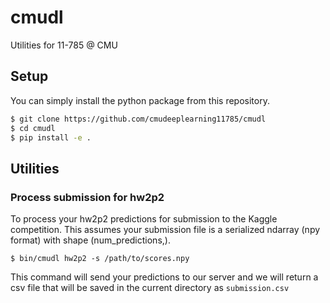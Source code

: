 # cmudl

Utilities for 11-785 @ CMU

## Setup


You can simply install the python package from this repository.

```bash
$ git clone https://github.com/cmudeeplearning11785/cmudl
$ cd cmudl
$ pip install -e .
```

## Utilities

### Process submission for hw2p2

To process your hw2p2 predictions for submission to the Kaggle competition. This assumes your submission file is a
serialized ndarray (npy format) with shape (num_predictions,).

```
$ bin/cmudl hw2p2 -s /path/to/scores.npy
```

This command will send your predictions to our server and we will return a csv file that will be saved in the current
directory as `submission.csv`
